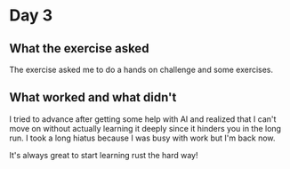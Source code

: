# Day 3

## What the exercise asked
The exercise asked me to do a hands on challenge and some exercises.

## What worked and what didn't
I tried to advance after getting some help with AI and realized that I can't move on without actually learning it deeply since it hinders you in the long run. I took a long hiatus because I was busy with work but I'm back now.

It's always great to start learning rust the hard way!